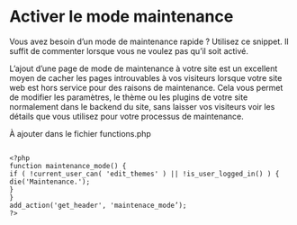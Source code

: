 # Activer le mode maintenance

Vous avez besoin d’un mode de maintenance rapide ? Utilisez ce snippet. Il suffit de commenter lorsque vous ne voulez pas qu’il soit activé.

L’ajout d’une page de mode de maintenance à votre site est un excellent moyen de cacher les pages introuvables à vos visiteurs lorsque votre site web est hors service pour des raisons de maintenance. Cela vous permet de modifier les paramètres, le thème ou les plugins de votre site normalement dans le backend du site, sans laisser vos visiteurs voir les détails que vous utilisez pour votre processus de maintenance.

À ajouter dans le fichier functions.php

```

<?php
function maintenance_mode() {
if ( !current_user_can( 'edit_themes' ) || !is_user_logged_in() ) {
die('Maintenance.');
}
}
add_action('get_header', 'maintenace_mode’);
?>


```